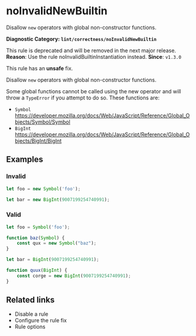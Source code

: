 # noInvalidNewBuiltin

Disallow `new` operators with global non-constructor functions.

**Diagnostic Category: `lint/correctness/noInvalidNewBuiltin`**

This rule is deprecated and will be removed in the next major release.
**Reason**: Use the rule noInvalidBuiltinInstantiation instead.
**Since**: `v1.3.0`

This rule has an **unsafe** fix.

Disallow `new` operators with global non-constructor functions.

Some global functions cannot be called using the new operator and will throw a `TypeError` if you attempt to do so. These functions are:

- `Symbol` https://developer.mozilla.org/docs/Web/JavaScript/Reference/Global_Objects/Symbol/Symbol
- `BigInt` https://developer.mozilla.org/docs/Web/JavaScript/Reference/Global_Objects/BigInt/BigInt

## Examples

### Invalid

```js
let foo = new Symbol('foo');
```

```js
let bar = new BigInt(9007199254740991);
```

### Valid

```js
let foo = Symbol('foo');

function baz(Symbol) {
    const qux = new Symbol("baz");
}
```

```js
let bar = BigInt(9007199254740991);

function quux(BigInt) {
    const corge = new BigInt(9007199254740991);
}
```

## Related links

- Disable a rule
- Configure the rule fix
- Rule options